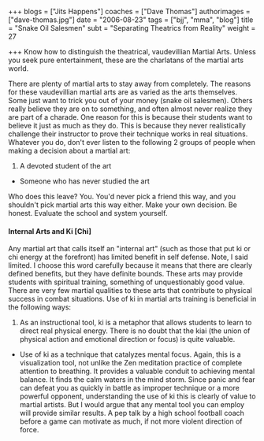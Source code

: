 +++
blogs = ["Jits Happens"]
coaches = ["Dave Thomas"]
authorimages = ["dave-thomas.jpg"]
date = "2006-08-23"
tags = ["bjj", "mma", "blog"]
title = "Snake Oil Salesmen"
subt = "Separating Theatrics from Reality"
weight = 27

+++
Know how to distinguish the theatrical, vaudevillian Martial Arts. Unless you seek pure entertainment, these are the charlatans of the martial arts world.

There are plenty of martial arts to stay away from completely. The reasons for these vaudevillian martial arts are as varied as the arts themselves. Some just want to trick you out of your money (snake oil salesmen). Others really believe they are on to something, and often almost never realize they are part of a charade. One reason for this is because their students want to believe it just as much as they do. This is because they never realistically challenge their instructor to prove their technique works in real situations. Whatever you do, don't ever listen to the following 2 groups of people when making a decision about a martial art:
1. A devoted student of the art
+ Someone who has never studied the art

Who does this leave? You. You'd never pick a friend this way, and you shouldn't pick martial arts this way either. Make your own decision. Be honest.
Evaluate the school and system yourself.

#### Internal Arts and Ki [Chi]

Any martial art that calls itself an "internal art" (such as those that put ki or chi energy at the forefront) has limited benefit in self defense. Note, I said limited. I choose this word carefully because it means that there are clearly defined benefits, but they have definite bounds. These arts may provide students with spiritual training, something of unquestionably good value. There are very few martial qualities to these arts that contribute to physical success in combat situations. Use of ki in martial arts training is beneficial in the following ways:

1. As an instructional tool, ki is a metaphor that allows students to learn to direct real physical energy. There is no doubt that the kiai (the union of physical action and emotional direction or focus) is quite valuable.
+ Use of ki as a technique that catalyzes mental focus. Again, this is a visualization tool, not unlike the Zen meditation practice of complete attention to breathing. It provides a valuable conduit to achieving mental balance. It finds the calm waters in the mind storm. Since panic and fear can defeat you as quickly in battle as improper technique or a more powerful opponent, understanding the use of ki this is clearly of value to martial artists. But I would argue that any mental tool you can employ will provide similar results. A pep talk by a high school football coach before a game can motivate as much, if not more violent direction of force.
